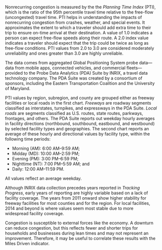 Nonrecurring congestion is measured by the the _Planning Time Index_ (PTI), which is the ratio of the 95th percentile travel time relative to the free-flow (uncongested) travel time. PTI helps in understanding the impacts of nonrecurring congestion from crashes, weather, and special events. It approximates the extent to which a traveler should add extra time to their trip to ensure on-time arrival at their destination. A value of 1.0 indicates a person can expect free-flow speeds along their route. A 2.0 index value indicates a traveler should expect that the trip could be twice as long as free-flow conditions. PTI values from 2.0 to 3.0 are considered moderately unreliability and ones greater than 3.0 are highly unreliable. 

The data comes from aggregated Global Positioning System probe data—data from mobile apps, connected vehicles, and commercial fleets—provided to the Probe Data Analytics (PDA) Suite by INRIX, a travel data technology company. The PDA Suite was created by a consortium of sponsors, including the Eastern Transportation Coalition and the University of Maryland.

PTI values by region, subregion, and county are grouped either as freeway facilities or local roads in the first chart. _Freeways_ are roadway segments classified as interstates, turnpikes, and expressways in the PDA Suite. _Local roads_ are segments classified as U.S. routes, state routes, parkways, frontages, and others. The PDA Suite reports out weekday hourly averages in facility directions (northbound, southbound, eastbound, and westbound) by selected facility types and geographies. The second chart reports an average of these hourly and directional values by facility type, within the following time periods:

* Morning (AM): 6:00 AM–9:59 AM;
* Midday (MD): 10:00 AM–2:59 PM;
* Evening (PM): 3:00 PM–6:59 PM;
* Nighttime (NT): 7:00 PM–5:59 AM; and
* Daily: 12:00 AM–11:59 PM.

All values reflect an average weekday.

Although INRIX data collection precedes years reported in _Tracking Progress_, early years of reporting are highly variable based on a lack of facility coverage. The years from 2011 onward show higher stability for freeway facilities for most counties and for the region. For local facilities, 2014 and beyond is where values seem most stable due to more widespread facility coverage.

Congestion is susceptible to external forces like the economy. A downturn can reduce congestion, but this reflects fewer and shorter trips for households and businesses during lean times and may not represent an improvement. Therefore, it may be useful to correlate these results with the Miles Driven indicator.
